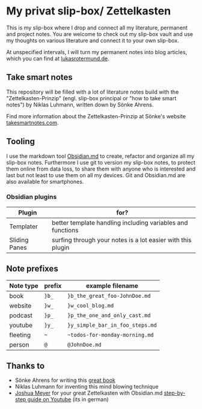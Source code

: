 # My privat slip-box/ Zettelkasten
This is my slip-box where I drop and connect all my literature, permanent and project notes.
You are welcome to check out my slip-box vault and use my thoughts on various literature and connect it to your own slip-box.

At unspecified intervals, I will turn my permanent notes into blog articles, which you can find at [lukasrotermund.de](https://lukasrotermund.de). 

## Take smart notes
This repository will be filled with a lot of literature notes build with the "Zettelkasten-Prinzip" (engl. slip-box principal or "how to take smart notes") by Niklas Luhmann, written down by Sönke Ahrens.

Find more information about the Zettelkasten-Prinzip at Sönke's website [takesmartnotes.com](https://takesmartnotes.com).

## Tooling
I use the markdown tool [Obsidian.md](https://obsidian.md) to create, refactor and organize all my slip-box notes. 
Furthermore I use git to version my slip-box notes, to protect them online from data loss, to share them with anyone who is interested and last but not least to use them on all my devices. Git and Obsidian.md are also available for smartphones.

### Obsidian plugins
| Plugin        | for?                                                        |
|---------------|-------------------------------------------------------------|
| Templater     | better template handling including variables and functions  |
| Sliding Panes | surfing through your notes is a lot easier with this plugin |

## Note prefixes
| Note type | prefix | example filename              |
|-----------|--------|-------------------------------|
| book      | `}b_`   | `}b_the_great_foo-JohnDoe.md`   |
| website   | `}w_`   | `}w_cool_blog.md`              |
| podcast   | `}p_`   | `}p_the_one_and_only_cast.md`   |
| youtube   | `}y_`   | `}y_simple_bar_in_foo_steps.md` |
| fleeting  | `~`     | `~todos-for-monday-morning.md`  |
| person    | `@`     | `@JohnDoe.md`                 |

## Thanks to
- Sönke Ahrens for writing this [great book](https://takesmartnotes.com/#book)
- Niklas Luhmann for inventing this mind blowing technique 
- [Joshua Meyer](https://www.youtube.com/channel/UChLSGGaVoLoAERoAec4OH9g) for your great Zettelkasten with Obsidian.md [step-by-step guide on Youtube](https://www.youtube.com/playlist?list=PLzp2ZLXTBP0uMYXsnxVjJMrtWJ9JIncPC) (its in german)